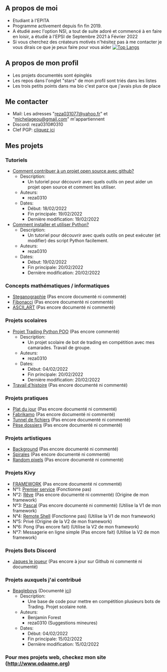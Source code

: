 ## A propos de moi

- Etudiant à l'EPITA
- Programme activement depuis fin fin 2019. 
- A étudié avec l'option NSI, a tout de suite adoré et commencé à en faire en loisir, a étudié à l'EPSI de Septembre 2021 à Février 2022
- Si vous cherchez des créateurs motivés n'hésitez pas à me contacter je vous dirais ce que je peux faire pour vous aider
[![Top Langs](https://github-readme-stats.vercel.app/api/top-langs/?username=reza0310&langs_count=10&layout=compact)](https://github.com/anuraghazra/github-readme-stats)

## A propos de mon profil

- Les projets documentés sont épinglés
- Les repos dans l'onglet "stars" de mon profil sont triés dans les listes
- Les trois petits points dans ma bio c'est parce que j'avais plus de place

## Me contacter

- Mail: Les adresses "reza031077@yahoo.fr" et "michelageou@gmail.com" m'appartiennent
- Discord: reza0310#0310
- Clef PGP: [cliquez ici](https://github.com/reza0310/reza0310/blob/main/more_secure_key.txt)

## Mes projets

### Tutoriels
- [Comment contribuer à un projet open source avec github?](https://github.com/reza0310/Tutorials/tree/contribute)
    - Description:
        - Un tutoriel pour découvrir avec quels outils on peut aider un projet open source et comment les utiliser.
    - Auteurs:
        - reza0310
    - Dates:
        - Début: 18/02/2022
        - Fin principale: 19/02/2022
        - Dernière modification: 19/02/2022
- [Comment installer et utiliser Python?](https://github.com/reza0310/Tutorials/tree/python)
    - Description:
        - Un tutoriel pour découvrir avec quels outils on peut exécuter (et modifier) des script Python facilement.
    - Auteurs:
        - reza0310
    - Dates:
        - Début: 19/02/2022
        - Fin principale: 20/02/2022
        - Dernière modification: 20/02/2022
### Concepts mathématiques / informatiques
- [Steganographie](https://github.com/reza0310/steganographie) (Pas encore documenté ni commenté)
- [Fibonacci](https://github.com/reza0310/fibonacci) (Pas encore documenté ni commenté)
- [ASCII_ART](https://github.com/reza0310/ASCII_ART) (Pas encore documenté ni commenté)
### Projets scolaires
- [Projet Trading Python POO](https://github.com/reza0310/ProjetTradingPythonPOO) (Pas encore commenté)
    - Description:
        - Un projet scolaire de bot de trading en compétition avec mes camarades. Travail de groupe.
    - Auteurs:
        - reza0310
    - Dates:
        - Début: 04/02/2022
        - Fin principale: 20/02/2022
        - Dernière modification: 20/02/2022
- [Travail d'histoire](https://github.com/reza0310/travail_histoire) (Pas encore documenté ni commenté)
### Projets pratiques
- [Plat du jour](https://github.com/reza0310/plat_du_jour) (Pas encore documenté ni commenté)
- [Fabrikamo](https://github.com/reza0310/fabrikamo) (Pas encore documenté ni commenté)
- [Tunnel de fichiers](https://github.com/reza0310/tunnel_de_fichiers) (Pas encore documenté ni commenté)
- [Pèse dossiers](https://github.com/reza0310/pese_dossiers) (Pas encore documenté ni commenté)
### Projets artistiques
- [Background](https://github.com/reza0310/background) (Pas encore documenté ni commenté)
- [Spirales](https://github.com/reza0310/spirales_turtle) (Pas encore documenté ni commenté)
- [Random pixels](https://github.com/reza0310/random_pixels) (Pas encore documenté ni commenté)
### Projets Kivy
- [FRAMEWORK](https://github.com/reza0310/Framework-Kivy) (Pas encore documenté ni commenté)
- N°1: [Premier service](https://github.com/reza0310/Appli_Kivy_1-Premierservice---broken) (Fonctionne pas)
- N°2: [Rêve](https://github.com/reza0310/Appli_Kivy_2-Reve) (Pas encore documenté ni commenté) (Origine de mon framework)
- N°3: [Pascal](https://github.com/reza0310/Appli_Kivy_3-Pascal) (Pas encore documenté ni commenté) (Utilise la V1 de mon framework)
- N°4: [Remote Shell](https://github.com/reza0310/Appli_Kivy_4-RemoteShell---broken) (Fonctionne pas) (Utilise la V1 de mon framework)
- N°5: Privé (Origine de la V2 de mon framework)
- N°6: Pong (Pas encore fait) (Utilise la V2 de mon framework)
- N°7: Messagerie en ligne simple (Pas encore fait) (Utilise la V2 de mon framework)
### Projets Bots Discord
- [Jaques le joueur](https://github.com/reza0310/Jaques-le-Joueur) (Pas encore à jour sur Github ni commenté ni documenté)
### Projets auxquels j'ai contribué
- [Beagleboys](https://github.com/benjaminforest/beagleboys) (Documenté [ici](https://github.com/reza0310/ProjetTradingPythonPOO))
    - Description:
        - Une base de code pour mettre en compétition plusieurs bots de Trading. Projet scolaire noté.
    - Auteurs:
        - Benjamin Forest
        - reza0310 (Suggestions mineures)
    - Dates:
        - Début: 04/02/2022
        - Fin principale: 15/02/2022
        - Dernière modification: 15/02/2022
### Pour mes projets web, checkez mon site (http://www.odaame.org)
